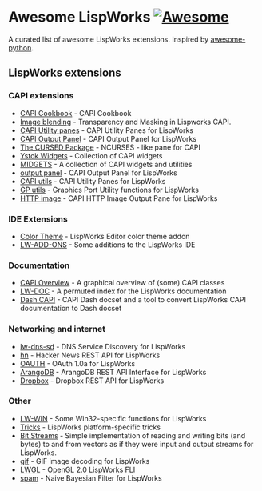 # Awesome LispWorks [![Awesome](https://cdn.rawgit.com/sindresorhus/awesome/d7305f38d29fed78fa85652e3a63e154dd8e8829/media/badge.svg)](https://github.com/sindresorhus/awesome)

A curated list of awesome LispWorks extensions. Inspired by [awesome-python](https://github.com/vinta/awesome-python).


## LispWorks extensions

### CAPI extensions
- [CAPI Cookbook](http://capi.plasticki.com/) - CAPI Cookbook
- [Image blending](http://wagerlabs.com/blog/2008/01/21/transparency-and-masking-in-lispworks-capi/) - Transparency and Masking in Lispworks CAPI.
- [CAPI Utility panes](https://github.com/massung/capi_utils) - CAPI Utility Panes for LispWorks
- [CAPI Output Panel](https://github.com/massung/output-panel) - CAPI Output Panel for LispWorks
- [The CURSED Package](https://github.com/massung/cursed) - NCURSES - like pane for CAPI
- [Ystok Widgets](http://lisp.ystok.ru/projects.html#ywidgets) - Collection of CAPI widgets
- [MIDGETS](http://weitz.de/midgets/) - A collection of CAPI widgets and utilities
- [output panel](https://github.com/massung/output-panel) - CAPI Output Panel for LispWorks
- [CAPI utils](https://github.com/massung/capi_utils) - CAPI Utility Panes for LispWorks
- [GP utils](https://github.com/massung/gp_utils) - Graphics Port Utility functions for LispWorks
- [HTTP image](https://github.com/massung/http-image) -  CAPI HTTP Image Output Pane for LispWorks


### IDE Extensions
- [Color Theme](https://github.com/acelent/lw-editor-color-theme) - LispWorks Editor color theme addon
- [LW-ADD-ONS](http://weitz.de/lw-add-ons/) - Some additions to the LispWorks IDE


### Documentation
- [CAPI Overview](http://weitz.de/capi-overview/) - A graphical overview of (some) CAPI classes
- [LW-DOC](http://weitz.de/lw-doc/) - A permuted index for the LispWorks documentation
- [Dash CAPI](https://github.com/fourier/dash-capi) - CAPI Dash docset and a tool to convert LispWorks CAPI documentation to Dash docset

### Networking and internet
- [lw-dns-sd](https://github.com/tuscland/lw-dns-sd) - DNS Service Discovery for LispWorks 
- [hn](https://github.com/massung/hn) - Hacker News REST API for LispWorks
- [OAUTH](https://github.com/massung/oauth) - OAuth 1.0a for LispWorks
- [ArangoDB](https://github.com/massung/arangodb) -  ArangoDB REST API Interface for LispWorks
- [Dropbox](https://github.com/massung/dropbox) - Dropbox REST API for LispWorks

### Other
- [LW-WIN](http://weitz.de/lw-win/) - Some Win32-specific functions for LispWorks
- [Tricks](http://www.doremir.com/lisp/lispworks.php) - LispWorks platform-specific tricks
- [Bit Streams](https://github.com/massung/bit-stream) - Simple implementation of reading and writing bits (and bytes) to and from vectors as if they were input and output streams for LispWorks.
- [gif](https://github.com/massung/gif) - GIF image decoding for LispWorks
- [LWGL](https://github.com/massung/lwgl) - OpenGL 2.0 LispWorks FLI
- [spam](https://github.com/massung/spam) - Naive Bayesian Filter for LispWorks

     
